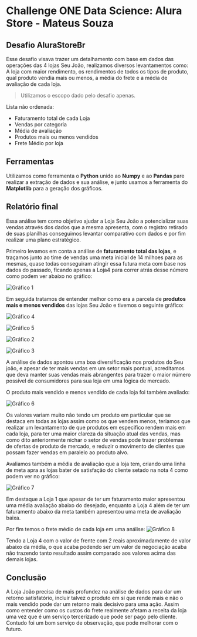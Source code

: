 # Challenge ONE Data Science: Alura Store - Mateus Souza

## Desafio AluraStoreBr

Esse desafio visava trazer um detalhamento com base em dados das operações das 4 lojas Seu João, realizamos diversos levantamentos como: A loja com maior rendimento, os rendimentos de todos os tipos de produto, qual produto vendia mais ou menos, a média do frete e a média de avaliação de cada loja. 

> Utilizamos o escopo dado pelo desafio apenas.

Lista não ordenada:
- Faturamento total de cada Loja
- Vendas por categoria
- Média de avaliação
- Produtos mais ou menos vendidos
- Frete Médio por loja
  
## Ferramentas

Utilizamos como ferramenta o **Python** unido ao **Numpy** e ao **Pandas** pare realizar a extração de dados e sua análise, e junto usamos a ferramenta do **Matplotlib** para a geração dos gráficos.

## Relatório final

Essa análise tem como objetivo ajudar a Loja Seu João a potencializar suas vendas através dos dados que a mesma apresenta, com o registro retirado de suas planilhas conseguimos levantar comparativo com dados e por fim realizar uma plano estratégico.

Primeiro levamos em conta a análise de **faturamento total das lojas**, e traçamos junto ao time de vendas uma meta inicial de 14 milhoes para as mesmas, quase todas conseguiram atingir essa futura meta com base nos dados do passado, ficando apenas a Loja4 para correr atrás desse número como podem ver abaixo no gráfico:

![Gráfico 1](./graficos/grafico1.png)

Em seguida tratamos de entender melhor como era a parcela de **produtos mais e menos vendidos** das lojas Seu João e tivemos o seguinte gráfico:

![Gráfico 4](./graficos/grafico4.png)

![Gráfico 5](./graficos/grafico5.png)

![Gráfico 2](./graficos/grafico2.png)

![Gráfico 3](./graficos/grafico3.png)

A análise de dados apontou uma boa diversificação nos produtos do Seu joão, e apesar de ter mais vendas em um setor mais pontual, acreditamos que deva manter suas vendas mais abrangentes para trazer o maior número possível de consumidores para sua loja em uma lógica de mercado.

O produto mais vendido e menos vendido de cada loja foi também avaliado:

![Gráfico 6](./graficos/grafico6.png)

Os valores variam muito não tendo um produto em particular que se destaca em todas as lojas assim como os que vendem menos, teriamos que realizar um levantamento de que produtos em especifico rendem mais em cada loja, para ter uma maior clareza da situação atual das vendas, mas como dito anteriormente nichar o setor de vendas pode trazer problemas de ofertas de produto de mercado, e reduzir o movimento de clientes que possam fazer vendas em paralelo ao produto alvo.

Avaliamos também a média de avaliação que a loja tem, criando uma linha de meta apra as lojas bater de satisfação do cliente setado na nota 4 como podem ver no gráfico:

![Gráfico 7](./graficos/grafico7.png)

Em destaque a Loja 1 que apesar de ter um faturamento maior apresentou uma média avaliação abaixo do desejado, enquanto a Loja 4 além de ter um faturamento abaixo da meta também apresentou uma meta de avaliação baixa.

Por fim temos o frete médio de cada loja em uma análise:
![Gráfico 8](./graficos/grafico8.png)

Tendo a Loja 4 com o valor de frente com 2 reais aproximadamente de valor abaixo da média, o que acaba podendo ser um valor de negociação acaba não trazendo tanto resultado assim comparado aos valores acima das demais lojas.

## Conclusão

A Loja João precisa de mais profundez na análise de dados para dar um retorno satisfatório, incluir talvez o produto em si que rende mais e não o mais vendido pode dar um retorno mais decisivo para uma ação. Assim como entender como os custos do frete realmente afetam a receita da loja uma vez que é um serviço tercerizado que pode ser pago pelo cliente. Contudo foi um bom serviço de observação, que pode melhorar com o futuro.
